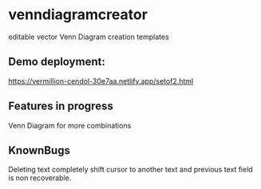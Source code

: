 # venndiagramcreator
editable vector Venn Diagram creation templates

## Demo deployment:
https://vermillion-cendol-30e7aa.netlify.app/setof2.html

## Features in progress
Venn Diagram for more combinations

## KnownBugs
Deleting text completely shift cursor to another text and previous text field is non recoverable.

